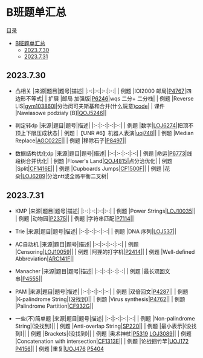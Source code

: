 # B班题单汇总

[目录](#目录)
- [B班题单汇总](#b班题单汇总)
  - [2023.7.30](#2023730)
  - [2023.7.31](#2023731)

## 2023.7.30

+ 凸相关
    |来源|题目|题号|描述|
    |:-:|:-:|:-:|:-:|
    | 例题 |IOI2000 邮局|[P4767](https://www.luogu.com.cn/problem/P4767)|四边形不等式|
    | 扩展 |邮局 加强版|[P6246](https://www.luogu.com.cn/problem/P6246)|wqs 二分+ 二分栈|
    | 例题 |Reverse LIS|[gym103860I](https://codeforces.com/gym/103860/problem/I)|分治闵可夫斯基和合并(什么玩意)[code](https://www.luogu.com.cn/paste/tvzg3h87)|
    | 课件 |Nawiasowe podziały [B]|[QOJ5246](https://qoj.ac/problem/5246)||

+ 判定转dp
    |来源|题目|题号|描述|
    |:-:|:-:|:-:|:-:|
    | 例题 |数字|[LOJ6274](https://loj.ac/p/6274)|把顶不顶上下限压成状态|
    | 例题 |【UNR #6】机器人表演|[uoj748](https://uoj.ac/problem/748)||
    | 例题 |Median Replace|[AGC022E](https://www.luogu.com.cn/problem/AT_agc022_e)||
    | 例题 |移除石子|[P8497](https://www.luogu.com.cn/problem/P8497)||

+ 数据结构优化dp
    |来源|题目|题号|描述|
    |:-:|:-:|:-:|:-:|
    | 例题 |命运|[P6773](https://www.luogu.com.cn/problem/P6773)|线段树合并优化|
    | 例题 |Flower's Land|[QOJ4815](https://qoj.ac/problem/4815)|点分治优化|
    | 例题 |Split|[CF1416E](https://www.luogu.com.cn/problem/CF1416E)||
    | 例题 |Cupboards Jumps|[CF1500F](https://www.luogu.com.cn/problem/CF1500F)||
    | 例题 |花朵|[LOJ6289](https://loj.ac/p/6289)|分治ntt或全局平衡二叉树|

## 2023.7.31

+ KMP
    |来源|题目|题号|描述|
    |:-:|:-:|:-:|:-:|
    | 例题 |Power Strings|[LOJ10035](https://loj.ac/p/10035)||
    | 例题 |动物园|[P2375](https://www.luogu.com.cn/problem/P2375)||
    | 例题 |字符串匹配|[P7114](https://www.luogu.com.cn/problem/P7114)||

+ Trie
    |来源|题目|题号|描述|
    |:-:|:-:|:-:|:-:|
    | 例题 |DNA 序列|[LOJ537](https://loj.ac/p/537)||

+ AC自动机
    |来源|题目|题号|描述|
    |:-:|:-:|:-:|:-:|
    | 例题 |Censoring|[LOJ10059](https://loj.ac/p/10059)||
    | 例题 |阿狸的打字机|[P2414](https://www.luogu.com.cn/problem/P2414)||
    | 例题 |Well-defined Abbreviation|[ARC141F](https://www.luogu.com.cn/problem/AT_arc141_f)||

+ Manacher
    |来源|题目|题号|描述|
    |:-:|:-:|:-:|:-:|
    | 例题 |最长双回文串|[P4555](https://www.luogu.com.cn/problem/P4555)||

+ PAM
    |来源|题目|题号|描述|
    |:-:|:-:|:-:|:-:|
    | 例题 |双倍回文|[P4287](https://www.luogu.com.cn/problem/P4287)||
    | 例题 |K-palindrome String|(没找到)||
    | 例题 |Virus synthesis|[P4762](https://www.luogu.com.cn/problem/P4762)||
    | 例题 |Palindrome Partition|[CF932G](https://www.luogu.com.cn/problem/CF932G)||

+ 一些(不)简单题
    |来源|题目|题号|描述|
    |:-:|:-:|:-:|:-:|
    | 例题 |Non-palindrome String|(没找到)||
    | 例题 |Anti-overlap String|[SP220](https://www.luogu.com.cn/problem/SP220)||
    | 例题 |最小表示|(没找到)||
    | 例题 |Brackets|(没找到)||
    | 例题 |奥术神杖|[P5319](https://www.luogu.com.cn/problem/P5319) [LOJ3089](https://loj.ac/p/3089)||
    | 例题 |Concatenation with intersection|[CF1313E](https://www.luogu.com.cn/problem/CF1313E)||
    | 例题 |论战捆竹竿|[UOJ172](https://uoj.ac/problem/172) [P4156](https://www.luogu.com.cn/problem/P4156)||
    | 例题 |重复|[UOJ476](https://uoj.ac/problem/476) [P5404](https://www.luogu.com.cn/problem/P5404)